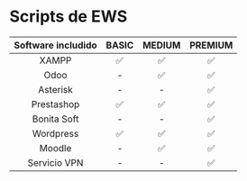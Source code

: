 # Scripts de EWS


|   Software includido    |    BASIC           |       MEDIUM       |   PREMIUM          |
|:-----------------------:|:------------------:|:------------------:|:------------------:|
| XAMPP                   | :white_check_mark: | :white_check_mark: | :white_check_mark: | 
| Odoo                    |          -         | :white_check_mark: | :white_check_mark: | 
| Asterisk                |          -         |         -          | :white_check_mark: | 
| Prestashop              | :white_check_mark: | :white_check_mark: | :white_check_mark: | 
| Bonita Soft             |          -         |          -         | :white_check_mark: | 
| Wordpress               | :white_check_mark: | :white_check_mark: | :white_check_mark: | 
| Moodle                  |          -         | :white_check_mark: | :white_check_mark: | 
| Servicio VPN            |          -         |          -         | :white_check_mark: | 
